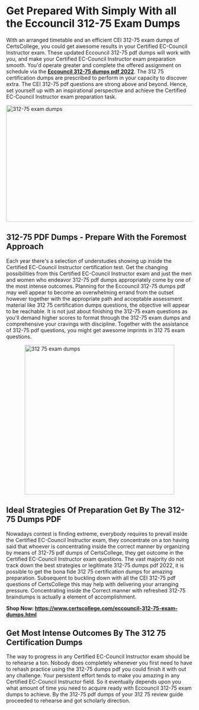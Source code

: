 <h1><strong>Get Prepared With Simply With all the Eccouncil 312-75 Exam Dumps&nbsp;</strong></h1>
<p><span style="font-weight: 400;">With an arranged timetable and an efficient CEI 312-75 exam dumps of CertsCollege, you could get awesome results in your Certified EC-Council Instructor exam. These updated Eccouncil 312-75 pdf dumps will work with you, and make your Certified EC-Council Instructor exam preparation smooth. You'd operate greater and complete the offered assignment on schedule via the <strong><a href="https://www.certscollege.com/eccouncil-312-75-exam-dumps.html">Eccouncil 312-75 dumps pdf 2022</a></strong>. The 312 75 certification dumps are prescribed to perform in your capacity to discover extra. The CEI 312-75 pdf questions are strong above and beyond. Hence, set yourself up with an inspirational perspective and achieve the Certified EC-Council Instructor exam preparation task.&nbsp;</span></p>
<p><span style="font-weight: 400;"><img style="display: block; margin-left: auto; margin-right: auto;" src="https://i.ibb.co/CPDK3ps/Yellow-and-Blue-Initiative-Blog-Banner.png" alt="312-75 exam dumps" width="559" height="315" /></span></p>
<h2><strong>312-75 PDF Dumps - Prepare With the Foremost Approach</strong></h2>
<p><span style="font-weight: 400;">Each year there's a selection of understudies showing up inside the Certified EC-Council Instructor certification test. Get the changing possibilities from this Certified EC-Council Instructor exam and just the men and women who endeavor 312-75 pdf dumps appropriately come by one of the most intense outcomes. Planning for the Eccouncil 312-75 dumps pdf may well appear to become an overwhelming errand from the outset however together with the appropriate path and acceptable assessment material like 312 75 certification dumps questions, the objective will appear to be reachable. It is not just about finishing the 312-75 exam questions as you'll demand higher scores to format through the 312-75 exam dumps and comprehensive your cravings with discipline. Together with the assistance of 312-75 pdf questions, you might get awesome imprints in 312 75 exam questions.</span></p>
<p><span style="font-weight: 400;"><a href="https://tinyurl.com/2sacj3my"><img style="display: block; margin-left: auto; margin-right: auto;" src="https://i.ibb.co/9tMrhdY/Teacher-Appreciation-Invitation.png" alt="312 75 exam dumps " width="404" height="404" /></a></span></p>
<h2><strong>Ideal Strategies Of Preparation Get By The 312-75 Dumps PDF</strong></h2>
<p><span style="font-weight: 400;">Nowadays contest is finding extreme, everybody requires to prevail inside the Certified EC-Council Instructor exam, they concentrate on a ton having said that whoever is concentrating inside the correct manner by organizing by means of 312-75 pdf dumps of CertsCollege, they get outcome in the Certified EC-Council Instructor exam questions. The vast majority do not track down the best strategies or legitimate 312-75 dumps pdf 2022, it is possible to get the bona fide 312 75 certification dumps for amazing preparation. Subsequent to buckling down with all the CEI 312-75 pdf questions of CertsCollege this may help with delivering your arranging pressure. Concentrating inside the Correct manner with refreshed 312-75 braindumps is actually a element of accomplishment.</span></p>
<p><span style="font-weight: 400;"><strong>Shop Now: <a href="https://www.certscollege.com/eccouncil-312-75-exam-dumps.html">https://www.certscollege.com/eccouncil-312-75-exam-dumps.html</a></strong></span></p>
<h2><strong>Get Most Intense Outcomes By The 312 75 Certification Dumps</strong></h2>
<p><span style="font-weight: 400;">The way to progress in any Certified EC-Council Instructor exam should be to rehearse a ton. Nobody does completely whenever you first need to have to rehash practice using the 312-75 dumps pdf you could finish it with out any challenge. Your persistent effort tends to make you amazing in any Certified EC-Council Instructor field. So it eventually depends upon you what amount of time you need to acquire ready with Eccouncil 312-75 exam dumps to achieve. By the 312-75 pdf dumps of your 312 75 review guide proceeded to rehearse and got scholarly direction.</span></p>
